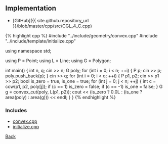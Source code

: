 ## Implementation

- [GitHub]({{ site.github.repository_url }}/blob/master/cpp/src/CGL_4_C.cpp)

{% highlight cpp %}
#include "../include/geometry/convex.cpp"
#include "../include/template/initialize.cpp"

using namespace std;

using P = Point<float11>;
using L = Line<float11>;
using G = Polygon<float11>;

int main() {
  int n, q;
  cin >> n;
  G poly;
  for (int i = 0; i < n; ++i) {
    P p;
    cin >> p;
    poly.push_back(p);
  }
  cin >> q;
  for (int i = 0; i < q; ++i) {
    P p1, p2;
    cin >> p1 >> p2;
    bool is_zero = true, is_one = true;
    for (int j = 0; j < n; ++j) {
      int c = ccw(p1, p2, poly[j]);
      if (c == 1) is_zero = false;
      if (c == -1) is_one = false;
    }
    G g = convex_cut(poly, L(p1, p2));
    cout << (is_zero ? 0.0L : (is_one ? area(poly) : area(g))) << endl;
  }
}
{% endhighlight %}

### Includes

- [convex.cpp](../include/geometry/convex)
- [initialize.cpp](../include/template/initialize)

[Back](..)
